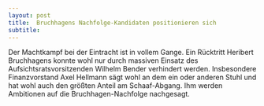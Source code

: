 ```yaml
---
layout: post
title:  Bruchhagens Nachfolge-Kandidaten positionieren sich
subtitle:  
---
```


Der Machtkampf bei der Eintracht ist in vollem Gange. Ein Rücktritt Heribert Bruchhagens konnte wohl nur durch massiven Einsatz des Aufsichtsratsvorsitzenden Wilhelm Bender verhindert werden. Insbesondere Finanzvorstand Axel Hellmann sägt wohl an dem ein oder anderen Stuhl und hat wohl auch den größten Anteil am Schaaf-Abgang. Ihm werden Ambitionen auf die Bruchhagen-Nachfolge nachgesagt.


